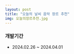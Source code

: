 ```yaml
---
layout: post
title: "오늘의 날씨 음악 장르 추천"
img: 오늘의장르추천.jpg
---
```

### 개발기간
  - 2024.02.26 ~ 2024.04.01

[//]: # ()
[//]: # (#### 진행시 어려웠던 점)

[//]: # (  - 주제 선정, 데이터 찾기, 역할 분담)

[//]: # ()
[//]: # (#### 설치 라이브러리)

[//]: # (- 나중에 재정리)

[//]: # ()
[//]: # (#### 환경 설정)

[//]: # (고급 시스템 설정 보기 -> 환경변수 -> 시스템 변수 추가 -> )

[//]: # (변수명 : OMP_NUM_THREADS)

[//]: # (변수 값: 1)